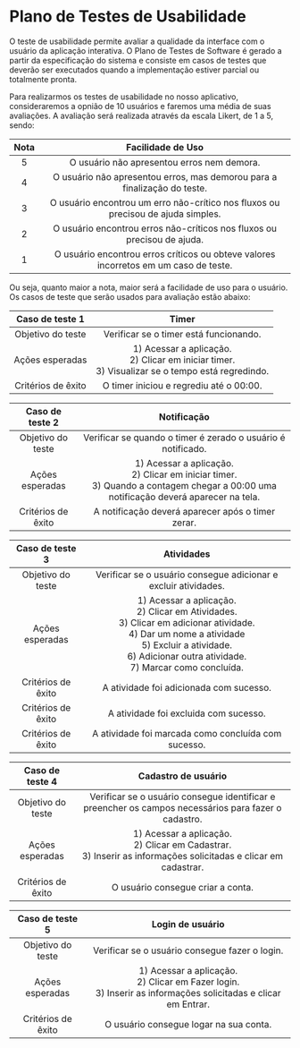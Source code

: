 # Plano de Testes de Usabilidade

O teste de usabilidade permite avaliar a qualidade da interface com o usuário da aplicação interativa. O Plano de Testes de Software é gerado a partir da especificação do sistema e consiste em casos de testes que deverão ser executados quando a implementação estiver parcial ou totalmente pronta.

Para realizarmos os testes de usabilidade no nosso aplicativo, consideraremos a opnião de 10 usuários e faremos uma média de suas avaliações.
A avaliação será realizada através da escala Likert, de 1 a 5, sendo:

| **Nota** | **Facilidade de Uso** |
|:---:	|:---:	|
| 5 | O usuário não apresentou erros nem demora. |
| 4 | O usuário não apresentou erros, mas demorou para a finalização do teste. |
| 3 | O usuário encontrou um erro não-crítico nos fluxos ou precisou de ajuda simples. |
| 2 | O usuário encontrou erros não-críticos nos fluxos ou precisou de ajuda. |
| 1 | O usuário encontrou erros críticos ou obteve valores incorretos em um caso de teste. |

Ou seja, quanto maior a nota, maior será a facilidade de uso para o usuário. Os casos de teste que serão usados para avaliação estão abaixo:

| **Caso de teste 1** | **Timer** |
|:---:	|:---:	|
| Objetivo do teste | Verificar se o timer está funcionando. |
| Ações esperadas | 1) Acessar a aplicação. <br> 2) Clicar em iniciar timer. <br> 3) Visualizar se o tempo está regredindo. |
| Critérios de êxito | O timer iniciou e regrediu até o 00:00. |


| **Caso de teste 2** | **Notificação** |
|:---:	|:---:	|
| Objetivo do teste | Verificar se quando o timer é zerado o usuário é notificado. |
| Ações esperadas | 1) Acessar a aplicação. <br> 2) Clicar em iniciar timer. <br> 3) Quando a contagem chegar a 00:00 uma notificação deverá aparecer na tela. |
| Critérios de êxito | A notificação deverá aparecer após o timer zerar. |

| **Caso de teste 3** | **Atividades** |
|:---:	|:---:	|
| Objetivo do teste | Verificar se o usuário consegue adicionar e excluir atividades. |
| Ações esperadas | 1) Acessar a aplicação. <br> 2) Clicar em Atividades. <br> 3) Clicar em adicionar atividade. <br> 4) Dar um nome a atividade <br> 5) Excluir a atividade. <br> 6) Adicionar outra atividade. <br> 7) Marcar como concluída.  |
| Critérios de êxito | A atividade foi adicionada com sucesso. |
| Critérios de êxito | A atividade foi excluida com sucesso. |
| Critérios de êxito | A atividade foi marcada como concluída com sucesso. |

| **Caso de teste 4** | **Cadastro de usuário** |
|:---:	|:---:	|
| Objetivo do teste | Verificar se o usuário consegue identificar e preencher os campos necessários para fazer o cadastro. |
| Ações esperadas | 1) Acessar a aplicação. <br> 2) Clicar em Cadastrar. <br> 3) Inserir as informações solicitadas e clicar em cadastrar. |
| Critérios de êxito | O usuário consegue criar a conta. |

| **Caso de teste 5** | **Login de usuário** |
|:---:	|:---:	|
| Objetivo do teste | Verificar se o usuário consegue fazer o login. |
| Ações esperadas | 1) Acessar a aplicação. <br> 2) Clicar em Fazer login. <br> 3) Inserir as informações solicitadas e clicar em Entrar. |
| Critérios de êxito | O usuário consegue logar na sua conta. |
